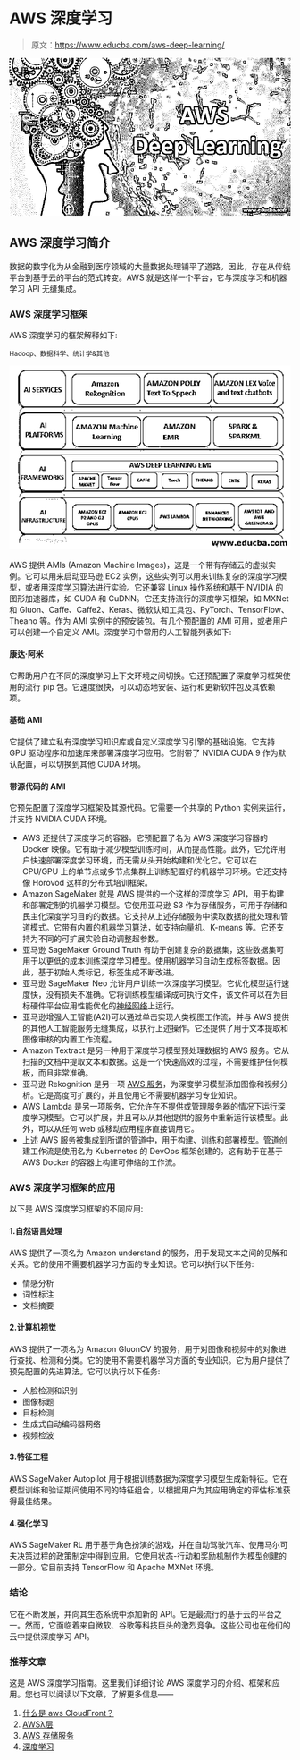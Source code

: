 # AWS 深度学习

> 原文：<https://www.educba.com/aws-deep-learning/>

![aws deep learning](img/ab5aa2eb8ab66bddebbc17dd779a07ce.png)



## AWS 深度学习简介

数据的数字化为从金融到医疗领域的大量数据处理铺平了道路。因此，存在从传统平台到基于云的平台的范式转变。AWS 就是这样一个平台，它与深度学习和机器学习 API 无缝集成。

### AWS 深度学习框架

AWS 深度学习的框架解释如下:

<small>Hadoop、数据科学、统计学&其他</small>

![AWS Deep Learning Framework in Detail](img/4ac29b028868de2a3ab2f28ef2ba1729.png)



AWS 提供 AMIs (Amazon Machine Images)，这是一个带有存储云的虚拟实例。它可以用来启动亚马逊 EC2 实例，这些实例可以用来训练复杂的深度学习模型，或者用[深度学习算法](https://www.educba.com/deep-learning-algorithms/)进行实验。它还兼容 Linux 操作系统和基于 NVIDIA 的图形加速器库，如 CUDA 和 CuDNN。它还支持流行的深度学习框架，如 MXNet 和 Gluon、Caffe、Caffe2、Keras、微软认知工具包、PyTorch、TensorFlow、Theano 等。作为 AMI 实例中的预安装包。有几个预配置的 AMI 可用，或者用户可以创建一个自定义 AMI。深度学习中常用的人工智能列表如下:

#### 康达·阿米

它帮助用户在不同的深度学习上下文环境之间切换。它还预配置了深度学习框架使用的流行 pip 包。它速度很快，可以动态地安装、运行和更新软件包及其依赖项。

#### 基础 AMI

它提供了建立私有深度学习知识库或自定义深度学习引擎的基础设施。它支持 GPU 驱动程序和加速库来部署深度学习应用。它附带了 NVIDIA CUDA 9 作为默认配置，可以切换到其他 CUDA 环境。

#### 带源代码的 AMI

它预先配置了深度学习框架及其源代码。它需要一个共享的 Python 实例来运行，并支持 NVIDIA CUDA 环境。

*   AWS 还提供了深度学习的容器。它预配置了名为 AWS 深度学习容器的 Docker 映像。它有助于减少模型训练时间，从而提高性能。此外，它允许用户快速部署深度学习环境，而无需从头开始构建和优化它。它可以在 CPU/GPU 上的单节点或多节点集群上训练配置好的机器学习环境。它还支持像 Horovod 这样的分布式培训框架。
*   Amazon SageMaker 就是 AWS 提供的一个这样的深度学习 API，用于构建和部署定制的机器学习模型。它使用亚马逊 S3 作为存储服务，可用于存储和民主化深度学习目的的数据。它支持从上述存储服务中读取数据的批处理和管道模式。它带有内置的[机器学习算法](https://www.educba.com/machine-learning-algorithms/)，如支持向量机、K-means 等。它还支持为不同的可扩展实验自动调整超参数。
*   亚马逊 SageMaker Ground Truth 有助于创建复杂的数据集，这些数据集可用于以更低的成本训练深度学习模型。使用机器学习自动生成标签数据。因此，基于初始人类标记，标签生成不断改进。
*   亚马逊 SageMaker Neo 允许用户训练一次深度学习模型。它优化模型运行速度快，没有损失不准确。它将训练模型编译成可执行文件，该文件可以在为目标硬件平台应用性能优化的[神经网络](https://www.educba.com/what-is-neural-networks/)上运行。
*   亚马逊增强人工智能(A2I)可以通过单击实现人类视图工作流，并与 AWS 提供的其他人工智能服务无缝集成，以执行上述操作。它还提供了用于文本提取和图像审核的内置工作流程。
*   Amazon Textract 是另一种用于深度学习模型预处理数据的 AWS 服务。它从扫描的文档中提取文本和数据。这是一个快速高效的过程，不需要维护任何模板，而且非常准确。
*   亚马逊 Rekognition 是另一项 [AWS 服务](https://www.educba.com/aws-services/)，为深度学习模型添加图像和视频分析。它是高度可扩展的，并且使用它不需要机器学习专业知识。
*   AWS Lambda 是另一项服务，它允许在不提供或管理服务器的情况下运行深度学习模型。它可以扩展，并且可以从其他提供的服务中重新运行该模型。此外，可以从任何 web 或移动应用程序直接调用它。
*   上述 AWS 服务被集成到所谓的管道中，用于构建、训练和部署模型。管道创建工作流是使用名为 Kubernetes 的 DevOps 框架创建的。这有助于在基于 AWS Docker 的容器上构建可伸缩的工作流。

### AWS 深度学习框架的应用

以下是 AWS 深度学习框架的不同应用:

#### 1.自然语言处理

AWS 提供了一项名为 Amazon understand 的服务，用于发现文本之间的见解和关系。它的使用不需要机器学习方面的专业知识。它可以执行以下任务:

*   情感分析
*   词性标注
*   文档摘要

#### 2.计算机视觉

AWS 提供了一项名为 Amazon GluonCV 的服务，用于对图像和视频中的对象进行查找、检测和分类。它的使用不需要机器学习方面的专业知识。它为用户提供了预先配置的先进算法。它可以执行以下任务:

*   人脸检测和识别
*   图像标题
*   目标检测
*   生成式自动编码器网络
*   视频检波

#### 3.特征工程

AWS SageMaker Autopilot 用于根据训练数据为深度学习模型生成新特征。它在模型训练和验证期间使用不同的特征组合，以根据用户为其应用确定的评估标准获得最佳结果。

#### 4.强化学习

AWS SageMaker RL 用于基于角色扮演的游戏，并在自动驾驶汽车、使用马尔可夫决策过程的政策制定中得到应用。它使用状态-行动和奖励机制作为模型创建的一部分。它目前支持 TensorFlow 和 Apache MXNet 环境。

### 结论

它在不断发展，并向其生态系统中添加新的 API。它是最流行的基于云的平台之一。然而，它面临着来自微软、谷歌等科技巨头的激烈竞争。这些公司也在他们的云中提供深度学习 API。

### 推荐文章

这是 AWS 深度学习指南。这里我们详细讨论 AWS 深度学习的介绍、框架和应用。您也可以阅读以下文章，了解更多信息——

1.  [什么是 aws CloudFront？](https://www.educba.com/what-is-aws-cloudfront/)
2.  [AWSλ层](https://www.educba.com/aws-lambda-layers/)
3.  [AWS 存储服务](https://www.educba.com/aws-storage-services/)
4.  [深度学习](https://www.educba.com/deep-learning/)






